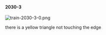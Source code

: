 #### 2030-3
![train-2030-3-0.png](https://github.com/lil-lab/nlvr/raw/master/nlvr/train/images/20/train-2030-3-0.png "train-2030-3-0.png")

there is a yellow triangle not touching the edge